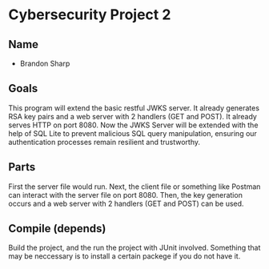 # Cybersecurity Project 2
## Name
* Brandon Sharp
## Goals
This program will extend the basic restful JWKS server. It already generates RSA key pairs and a web server with 2 handlers (GET and POST). It already serves HTTP on port 8080. Now the JWKS Server will be extended with the help of SQL Lite to prevent malicious SQL query manipulation, ensuring our authentication processes remain resilient and trustworthy.

## Parts
First the server file would run. Next, the client file or something like Postman can interact with the server file on port 8080. Then, the key generation occurs and a web server with 2 handlers (GET and POST) can be used.

## Compile (depends)
Build the project, and the run the project with JUnit involved. Something that may be neccessary is to install a certain packege if you do not have it.
